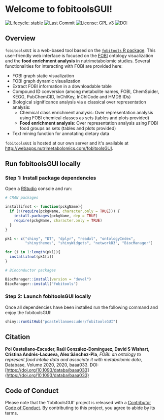 # Welcome to fobitoolsGUI!

<!-- badges: start --> 

[![Lifecycle: stable](https://img.shields.io/badge/lifecycle-stable-brightgreen.svg)](https://www.tidyverse.org/lifecycle/#stable)
[![Last Commit](https://img.shields.io/github/last-commit/pcastellanoescuder/fobitoolsGUI.svg)](https://github.com/pcastellanoescuder/fobitoolsGUI/commits/master)
[![License: GPL v3](https://img.shields.io/badge/License-GPLv3-blue.svg)](https://www.gnu.org/licenses/gpl-3.0)
[![DOI](https://img.shields.io/badge/DOI-https%3A%2F%2Fdoi.org%2F10.1093%2Fdataba%2Fbaaa033-blue)](https://doi.org/10.1093/databa/baaa033)  

<!-- badges: end -->

## Overview

`fobitoolsGUI` is a web-based tool based on the [`fobitools` R package](https://github.com/pcastellanoescuder/fobitools). This user-friendly web interface is focused on the [FOBI](https://github.com/pcastellanoescuder/FoodBiomarkerOntology) ontology visualization and the **food enrichment analysis** in nutrimetabolomic studies. Several functionalities for interacting with FOBI are provided here:

  - FOBI graph static visualization
  - FOBI graph dynamic visualization
  - Extract FOBI information in a downloadable table
  - Compound ID conversion (among metabolite names, FOBI, ChemSpider, KEGG, PubChemCID, InChIKey, InChICode and HMDB IDs)
  - Biological significance analysis via a classical over representation analysis:
      - Chemical class enrichment analysis: Over representation analysis using FOBI chemical classes as sets (tables and plots provided)
      - **Food enrichment analysis**: Over representation analysis using FOBI food groups as sets (tables and plots provided)
  - Text mining function for annotating dietary data

`fobitoolsGUI` is hosted at our own server and it's available at http://webapps.nutrimetabolomics.com/fobitoolsGUI.

## Run fobitoolsGUI locally

### Step 1: Install package dependencies

Open a [RStudio](https://rstudio.com) console and run:

``` r
# CRAN packages

installifnot <- function(pckgName){
  if (!(require(pckgName, character.only = TRUE))) {
    install.packages(pckgName, dep = TRUE)
    require(pckgName, character.only = TRUE)
  }
}

pk1 <- c("shiny", "DT", "dplyr", "readxl", "ontologyIndex",
         "shinythemes", "shinyWidgets", "networkD3", "BiocManager")

for (i in 1:length(pk1)){
  installifnot(pk1[i])
}

# Bioconductor packages

BiocManager::install(version = "devel")
BiocManager::install("fobitools")
```

### Step 2: Launch fobitoolsGUI locally

Once all dependencies have been installed run the following command and enjoy the fobitoolsGUI!  

``` r
shiny::runGitHub("pcastellanoescuder/fobitoolsGUI")
```

## Citation

**Pol Castellano-Escuder, Raúl González-Domínguez, David S Wishart, Cristina Andrés-Lacueva, Alex Sánchez-Pla**, _FOBI: an ontology to represent food intake data and associate it with metabolomic data_, Database, Volume 2020, 2020, baaa033. DOI: [https://doi.org/10.1093/databa/baaa033](https://doi.org/10.1093/databa/baaa033)   

## Code of Conduct

Please note that the 'fobitoolsGUI' project is released with a [Contributor Code of Conduct](https://contributor-covenant.org/version/2/0/CODE_OF_CONDUCT.html). By contributing to this project, you agree to abide by its terms.  


